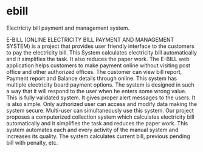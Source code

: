 # ebill  
Electricity bill payment and management system.

E-BILL (ONLINE ELECTRICITY BILL PAYMENT AND MANAGEMENT SYSTEM) is a project that provides user  friendly interface to the customers to pay the electricity bill. 
This System calculates electricity bill automatically and it simplifies the task. It also reduces the paper work.
The E-BILL web application helps customers to make payment online without visiting post office and other authorized offices.
The customer can view bill report, Payment report and Balance details through online.
This system has multiple electricity board payment options. The system is designed in such a way that it will respond to the user when he enters some wrong value. 
This is fully validated system. It gives proper alert messages to the users.
It is also simple. Only authorized user can access and modify data making the system secure. Multi-user can simultaneously use this system.
Our project proposes a computerized collection system which calculates electricity bill automatically and it simplifies the task and reduces the paper work.
This system automates each and every activity of the manual system and increases its quality. 
The system calculates current bill, previous pending bill with penalty, etc.
